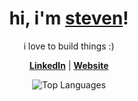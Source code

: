 <h1 align="center">hi, i'm <a href="https://stevenbui.xyz">steven</a>!</h1>

<p align="center">i love to build things :)</p>

<p align="center">
  <strong><a href="https://www.linkedin.com/in/stevenbuii/">LinkedIn</a></strong> |
  <strong><a href="https://stevenbui.xyz">Website</a></strong>
</p>

<p align="center">
  <img alt="Top Languages" src="https://github-readme-stats.vercel.app/api/top-langs/?username=sbui056&layout=compact&hide=html,css&theme=default" />
</p>
  
<!--
<p align="center">
  <a href="https://github.com/sbui056"><img src="https://github-readme-stats.vercel.app/api?username=sbui056&hide_border=true&show_icons=true" alt="sbui056's github stats"></a>
</p>
-->

